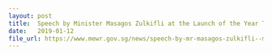 ```yaml
---
layout: post
title:  Speech by Minister Masagos Zulkifli at the Launch of the Year Towards Zero Waste
date:   2019-01-12
file_url: https://www.mewr.gov.sg/news/speech-by-mr-masagos-zulkifli--minister-for-the-environment-and-water-resources--at-the-launch-of-the-year-towards-zero-waste--on-12-january-2019--at-our-tampines-hub
---
```

